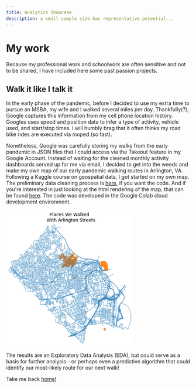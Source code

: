 ```yaml
---
title: Analytics Showcase
description: a small sample size has representative potential...
---
```

# My work

Because my professional work and schoolwork are often sensitive and not to be shared, I have included here some past passion projects.

## Walk it like I talk it

In the early phase of the pandemic, before I decided to use my extra time to pursue an MSBA, my wife and I walked several miles per day. Thankfully(?), Google captures this information from my cell phone location history. Googles uses speed and position data to infer a type of activity, vehicle used, and start/stop times. I will humbly brag that it often thinks my road bike rides are executed via moped (so fast). 

Nonetheless, Google was carefully storing my walks from the early pandemic in JSON files that I could access via the Takeout feature in my Google Account. Instead of waiting for the cleaned monthly activity dashboards served up for me via email, I decided to get into the weeds and make my own map of our early pandemic walking routes in Arlington, VA. Following a Kaggle course on geospatial data, I got started on my own map. The preliminary data cleaning process is [here](Test.ipynb), if you want the code. And if you're interested in just looking at the html rendering of the map, that can be found [here](Test.html). The code was developed in the Google Colab cloud development environment.

![Map](map.png)

The results are an Exploratory Data Analysis (EDA), but could serve as a basis for further analysis - or perhaps even a predictive algorithm that could identify our most-likely route for our next walk!

Take me back [home!](/main/index.md)
